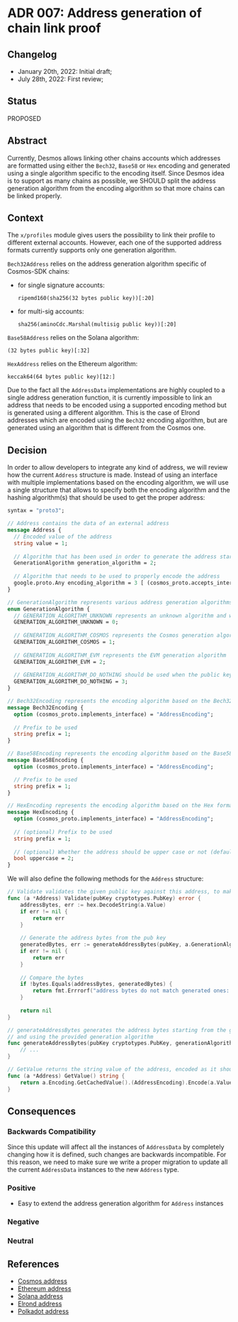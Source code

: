 # ADR 007: Address generation of chain link proof

## Changelog

- January 20th, 2022: Initial draft;
- July 28th, 2022: First review;

## Status

PROPOSED

## Abstract

Currently, Desmos allows linking other chains accounts which addresses are formatted using either the `Bech32`, `Base58` or `Hex` encoding and generated using a single algorithm specific to the encoding itself. Since Desmos idea is to support as many chains as possible, we SHOULD split the address generation algorithm from the encoding algorithm so that more chains can be linked properly.

## Context

The `x/profiles` module gives users the possibility to link their profile to different external accounts.  However, each one of the supported address formats currently supports only one generation algorithm.

`Bech32Address` relies on the address generation algorithm specific of Cosmos-SDK chains:
- for single signature accounts: 
  ```
  ripemd160(sha256(32 bytes public key))[:20]
  ``` 
- for multi-sig accounts: 
  ```
  sha256(aminoCdc.Marshal(multisig public key))[:20]
  ```

`Base58Address` relies on the Solana algorithm:
```
(32 bytes public key)[:32]
```

`HexAddress` relies on the Ethereum algorithm:
```
keccak64(64 bytes public key)[12:]
```

Due to the fact all the `AddressData` implementations are highly coupled to a single address generation function, it is currently impossible to link an address that needs to be encoded using a supported encoding method but is generated using a different algorithm. This is the case of Elrond addresses which are encoded using the `Bech32` encoding algorithm, but are generated using an algorithm that is different from the Cosmos one.

## Decision

In order to allow developers to integrate any kind of address, we will review how the current `Address` structure is made. Instead of using an interface with multiple implementations based on the encoding algorithm, we will use a single structure that allows to specify both the encoding algorithm and the hashing algorithm(s) that should be used to get the proper address: 

```protobuf
syntax = "proto3";

// Address contains the data of an external address
message Address {
  // Encoded value of the address
  string value = 1;
  
  // Algorithm that has been used in order to generate the address starting from the public key bytes
  GenerationAlgorithm generation_algorithm = 2;
  
  // Algorithm that needs to be used to properly encode the address 
  google.proto.Any encoding_algorithm = 3 [ (cosmos_proto.accepts_interface) = "AddressEncoding" ];
}

// GenerationAlgorithm represents various address generation algorithms
enum GenerationAlgorithm {
  // GENERATION_ALGORITHM_UNKNOWN represents an unknown algorithm and will be discarded 
  GENERATION_ALGORITHM_UNKNOWN = 0;
  
  // GENERATION_ALGORITHM_COSMOS represents the Cosmos generation algorithm
  GENERATION_ALGORITHM_COSMOS = 1;
  
  // GENERATION_ALGORITHM_EVM represents the EVM generation algorithm  
  GENERATION_ALGORITHM_EVM = 2;
  
  // GENERATION_ALGORITHM_DO_NOTHING should be used when the public key bytes do not need to be modified  
  GENERATION_ALGORITHM_DO_NOTHING = 3;
}

// Bech32Encoding represents the encoding algorithm based on the Bech32 format
message Bech32Encoding {
  option (cosmos_proto.implements_interface) = "AddressEncoding";
  
  // Prefix to be used
  string prefix = 1; 
}

// Base58Encoding represents the encoding algorithm based on the Base58 format
message Base58Encoding {
  option (cosmos_proto.implements_interface) = "AddressEncoding";

  // Prefix to be used
  string prefix = 1;
}

// HexEncoding represents the encoding algorithm based on the Hex format
message HexEncoding {
  option (cosmos_proto.implements_interface) = "AddressEncoding";
  
  // (optional) Prefix to be used
  string prefix = 1;
  
  // (optional) Whether the address should be upper case or not (default: false)
  bool uppercase = 2;
}
```

We will also define the following methods for the `Address` structure: 

```go
// Validate validates the given public key against this address, to make sure they match
func (a *Address) Validate(pubKey cryptotypes.PubKey) error {
	addressBytes, err := hex.DecodeString(a.Value)
	if err != nil {
		return err
	}
	
	// Generate the address bytes from the pub key
	generatedBytes, err := generateAddressBytes(pubKey, a.GenerationAlgorithm)
	if err != nil {
		return err
	}
	
	// Compare the bytes
	if !bytes.Equals(addressBytes, generatedBytes) {
		return fmt.Errrorf("address bytes do not match generated ones: expected %s but got %s", addressBytes, generatedBytes)	
	}
	
	return nil
}

// generateAddressBytes generates the address bytes starting from the given public key 
// and using the provided generation algorithm
func generateAddressBytes(pubKey cryptotypes.PubKey, generationAlgorithm GenerationAlgorithm) ([]byte, error) {
	// ...
}

// GetValue returns the string value of the address, encoded as it should be
func (a *Address) GetValue() string {
	return a.Encoding.GetCachedValue().(AddressEncoding).Encode(a.Value)
}
```


## Consequences

### Backwards Compatibility

Since this update will affect all the instances of `AddressData` by completely changing how it is defined, such changes are backwards incompatible. For this reason, we need to make sure we write a proper migration to update all the current `AddressData` instances to the new `Address` type. 

### Positive

- Easy to extend the address generation algorithm for `Address` instances

### Negative

### Neutral

## References

- [Cosmos address](https://docs.cosmos.network/master/architecture/adr-028-public-key-addresses.html#legacy-public-key-addresses-don-t-change)
- [Ethereum address](https://ethereum.org/en/developers/docs/accounts/#account-creation)
- [Solana address](https://docs.solana.com/terminology#account)
- [Elrond address](https://docs.elrond.com/technology/glossary/)
- [Polkadot address](https://wiki.polkadot.network/docs/learn-accounts#address-format)